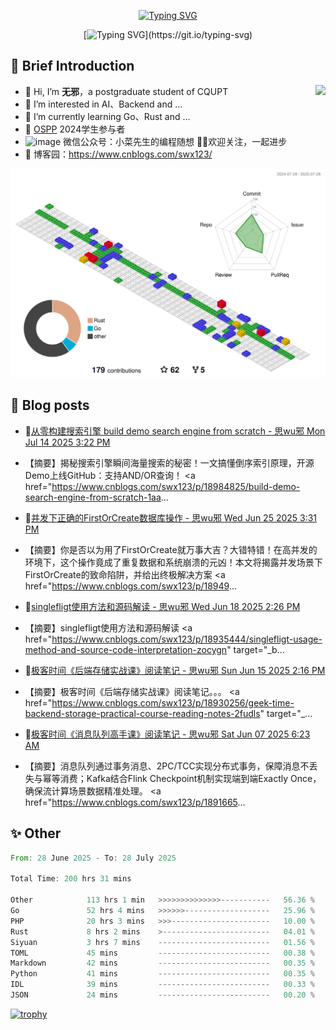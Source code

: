<div align="center">
    
[![Typing SVG](https://readme-typing-svg.herokuapp.com?font=Fira+Code&pause=10000&color=2977F7&center=true&vCenter=true&random=false&width=435&height=80&lines=%E6%80%9D+%E6%97%A0+%E9%82%AA)](https://git.io/typing-svg)

</div>

<div align="center">
    
[![Typing SVG](https://readme-typing-svg.herokuapp.com?font=Fira+Code&pause=1000&color=2977F7&center=true&vCenter=true&random=false&width=600&height=40&lines=keep+learing+%2C+keep+trying+%2C+keep+doing.)](https://git.io/typing-svg)

</div>


## 🤡 Brief Introduction

<p><img src="https://count.getloli.com/get/@:578223592" align="right" /></p>



- 👋 Hi, I’m **无邪**，a postgraduate student of CQUPT
- 👀 I’m interested in AI、Backend and ...
- 🌱 I’m currently learning Go、Rust and ...
- 💞️ [OSPP](https://summer-ospp.ac.cn/) 2024学生参与者
- ![image](https://github.com/user-attachments/assets/ddc32216-0659-469e-b6aa-89eafc948bf2) 微信公众号：小菜先生的编程随想 👏🏻欢迎关注，一起进步
- 🎈 博客园：https://www.cnblogs.com/swx123/

![](profile-3d-contrib/profile-gitblock.svg)

## 🎈 Blog posts
<!-- BLOG-POST-LIST:START -->
 - 💫[从零构建搜索引擎 build demo search engine from scratch - 思wu邪 Mon Jul 14 2025 3:22 PM](https://www.cnblogs.com/swx123/p/18984825/build-demo-search-engine-from-scratch-1aai6n) 
 - 【摘要】揭秘搜索引擎瞬间海量搜索的秘密！一文搞懂倒序索引原理，开源Demo上线GitHub：支持AND/OR查询！ &lt;a href=&quot;https://www.cnblogs.com/swx123/p/18984825/build-demo-search-engine-from-scratch-1aa... 

 - 🦧[并发下正确的FirstOrCreate数据库操作 - 思wu邪 Wed Jun 25 2025 3:31 PM](https://www.cnblogs.com/swx123/p/18949056/concurrently-the-correct-firstorcreate-database-operation-is-done-z24qege) 
 - 【摘要】你是否以为用了FirstOrCreate就万事大吉？大错特错！在高并发的环境下，这个操作竟成了重复数据和系统崩溃的元凶！本文将揭露并发场景下FirstOrCreate的致命陷阱，并给出终极解决方案 &lt;a href=&quot;https://www.cnblogs.com/swx123/p/18949... 

 - 💫[singlefligt使用方法和源码解读 - 思wu邪 Wed Jun 18 2025 2:26 PM](https://www.cnblogs.com/swx123/p/18935444/singlefligt-usage-method-and-source-code-interpretation-zocygn) 
 - 【摘要】singlefligt使用方法和源码解读 &lt;a href=&quot;https://www.cnblogs.com/swx123/p/18935444/singlefligt-usage-method-and-source-code-interpretation-zocygn&quot; target=&quot;_b... 

 - 💫[极客时间《后端存储实战课》阅读笔记 - 思wu邪 Sun Jun 15 2025 2:16 PM](https://www.cnblogs.com/swx123/p/18930256/geek-time-backend-storage-practical-course-reading-notes-2fudls) 
 - 【摘要】极客时间《后端存储实战课》阅读笔记。。。 &lt;a href=&quot;https://www.cnblogs.com/swx123/p/18930256/geek-time-backend-storage-practical-course-reading-notes-2fudls&quot; target=&quot;_... 

 - 💯[极客时间《消息队列高手课》阅读笔记 - 思wu邪 Sat Jun 07 2025 6:23 AM](https://www.cnblogs.com/swx123/p/18916659/geek-time-message-queue-master-class-reading-notes-1e2my2) 
 - 【摘要】消息队列通过事务消息、2PC/TCC实现分布式事务，保障消息不丢失与幂等消费；Kafka结合Flink Checkpoint机制实现端到端Exactly Once，确保流计算场景数据精准处理。 &lt;a href=&quot;https://www.cnblogs.com/swx123/p/1891665... 
<!-- BLOG-POST-LIST:END -->


## ✨ Other
<!--START_SECTION:waka-->

```rust
From: 28 June 2025 - To: 28 July 2025

Total Time: 200 hrs 31 mins

Other            113 hrs 1 min   >>>>>>>>>>>>>>-----------   56.36 %
Go               52 hrs 4 mins   >>>>>>-------------------   25.96 %
PHP              20 hrs 3 mins   >>>----------------------   10.00 %
Rust             8 hrs 2 mins    >------------------------   04.01 %
Siyuan           3 hrs 7 mins    -------------------------   01.56 %
TOML             45 mins         -------------------------   00.38 %
Markdown         42 mins         -------------------------   00.35 %
Python           41 mins         -------------------------   00.35 %
IDL              39 mins         -------------------------   00.33 %
JSON             24 mins         -------------------------   00.20 %
```

<!--END_SECTION:waka-->


[![trophy](https://github-profile-trophy.vercel.app/?username=578223592)](https://github.com/ryo-ma/github-profile-trophy)

[^_^]:
    commentted-out contents
    should be shift to right by four spaces (`>>`).


    ![:name](https://count.getloli.com/get/@:578223592#pic_right)

    <img align="right" alt="GIF" src="src/code.gif" width="343" height="220" title="Do what you like, and do it best!"> &nbsp;&nbsp;&nbsp;&nbsp;

    <!---
    [https://github.com/anuraghazra/github-readme-stats/blob/master/docs/readme_cn.md](https://www.yuque.com/achuan-2/blog/dq718n)
    --->
    <div align="center">
    <span>  </span>
    <img height="170px" src="https://github-readme-stats.vercel.app/api?username=578223592&theme=solarized-light" /><span>  </span><img height="170px" src="https://github-readme-stats.vercel.app/api/top-langs/?username=578223592&layout=compact&langs_count=8&theme=solarized-light" />
    <span>  </span>
    </div>
    
    <div align="center">
    <!--     [![Ashutosh's github activity graph](https://github-readme-activity-graph.vercel.app/graph?username=Ashutosh00710)](https://github.com/ashutosh00710/github-readme-activity-graph) -->
        <img src="https://github-readme-activity-graph.vercel.app/graph?username=578223592&theme=lucent" />
    <!--     <img src="https://activity-graph.herokuapp.com/graph?username=578223592&theme=minimal" /> -->
    </div>
    
    
    <picture>
      <source media="(prefers-color-scheme: dark)" srcset="https://raw.githubusercontent.com/578223592/578223592/output/github-contribution-grid-snake-dark.svg">
      <source media="(prefers-color-scheme: light)" srcset="https://raw.githubusercontent.com/578223592/578223592/output/github-contribution-grid-snake.svg">
      <img alt="github contribution grid snake animation" src="https://raw.githubusercontent.com/578223592/578223592/output/github-contribution-grid-snake.svg">
    </picture>
